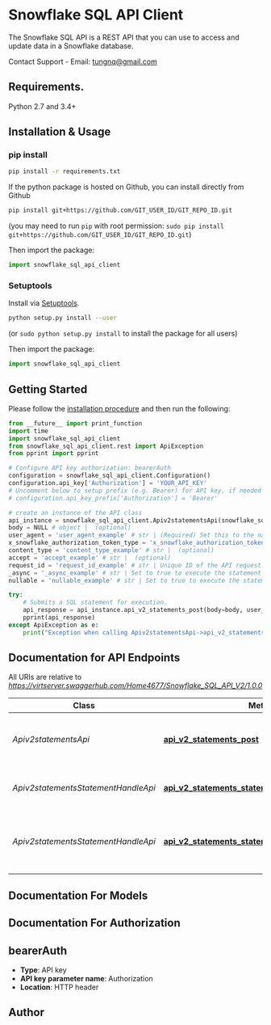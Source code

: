 # Snowflake SQL API Client
The Snowflake SQL API is a REST API that you can use to access and update data in a Snowflake database.

Contact Support - Email: tungnq@gmail.com

## Requirements.

Python 2.7 and 3.4+

## Installation & Usage
### pip install

```sh
pip install -r requirements.txt
```

If the python package is hosted on Github, you can install directly from Github

```sh
pip install git+https://github.com/GIT_USER_ID/GIT_REPO_ID.git
```
(you may need to run `pip` with root permission: `sudo pip install git+https://github.com/GIT_USER_ID/GIT_REPO_ID.git`)

Then import the package:
```python
import snowflake_sql_api_client 
```

### Setuptools

Install via [Setuptools](http://pypi.python.org/pypi/setuptools).

```sh
python setup.py install --user
```
(or `sudo python setup.py install` to install the package for all users)

Then import the package:
```python
import snowflake_sql_api_client
```

## Getting Started

Please follow the [installation procedure](#installation--usage) and then run the following:

```python
from __future__ import print_function
import time
import snowflake_sql_api_client
from snowflake_sql_api_client.rest import ApiException
from pprint import pprint

# Configure API key authorization: bearerAuth
configuration = snowflake_sql_api_client.Configuration()
configuration.api_key['Authorization'] = 'YOUR_API_KEY'
# Uncomment below to setup prefix (e.g. Bearer) for API key, if needed
# configuration.api_key_prefix['Authorization'] = 'Bearer'

# create an instance of the API class
api_instance = snowflake_sql_api_client.Apiv2statementsApi(snowflake_sql_api_client.ApiClient(configuration))
body = NULL # object |  (optional)
user_agent = 'user_agent_example' # str | (Required) Set this to the name and version of your application (e.g. “applicationName/applicationVersion”). You must use a value that complies with RFC 7231. (optional)
x_snowflake_authorization_token_type = 'x_snowflake_authorization_token_type_example' # str | Specify the authorization token type for the Authorization header. KEYPAIR_JWT is for Keypair JWT or OAUTH for oAuth token. If not specified, OAUTH is assumed. (optional)
content_type = 'content_type_example' # str |  (optional)
accept = 'accept_example' # str |  (optional)
request_id = 'request_id_example' # str | Unique ID of the API request. This ensures that the execution is idempotent. If not specified, a new UUID is generated and assigned. (optional)
_async = '_async_example' # str | Set to true to execute the statement asynchronously and return the statement handle. If the parameter is not specified or is set to false, a statement is executed and the first result is returned if the execution is completed in 45 seconds. If the statement execution takes longer to complete, the statement handle is returned. (optional)
nullable = 'nullable_example' # str | Set to true to execute the statement to generate the result set including null. If the parameter is set to false, the result set value null will be replaced with a string 'null'. (optional)

try:
    # Submits a SQL statement for execution.
    api_response = api_instance.api_v2_statements_post(body=body, user_agent=user_agent, x_snowflake_authorization_token_type=x_snowflake_authorization_token_type, content_type=content_type, accept=accept, request_id=request_id, _async=_async, nullable=nullable)
    pprint(api_response)
except ApiException as e:
    print("Exception when calling Apiv2statementsApi->api_v2_statements_post: %s\n" % e)
```

## Documentation for API Endpoints

All URIs are relative to *https://virtserver.swaggerhub.com/Home4677/Snowflake_SQL_API_V2/1.0.0*

Class | Method | HTTP request | Description
------------ | ------------- | ------------- | -------------
*Apiv2statementsApi* | [**api_v2_statements_post**](docs/Apiv2statementsApi.md#api_v2_statements_post) | **POST** /api/v2/statements | Submits a SQL statement for execution.
*Apiv2statementsStatementHandleApi* | [**api_v2_statements_statement_handle_cancel_post**](docs/Apiv2statementsStatementHandleApi.md#api_v2_statements_statement_handle_cancel_post) | **POST** /api/v2/statements/{statementHandle}/cancel | Cancels the execution of a statement.
*Apiv2statementsStatementHandleApi* | [**api_v2_statements_statement_handle_get**](docs/Apiv2statementsStatementHandleApi.md#api_v2_statements_statement_handle_get) | **GET** /api/v2/statements/{statementHandle} | Checks the status of the execution of a statement

## Documentation For Models


## Documentation For Authorization


## bearerAuth

- **Type**: API key
- **API key parameter name**: Authorization
- **Location**: HTTP header


## Author
